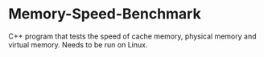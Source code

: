 # Memory-Speed-Benchmark
C++ program that tests the speed of cache memory, physical memory and virtual memory. Needs to be run on Linux.
